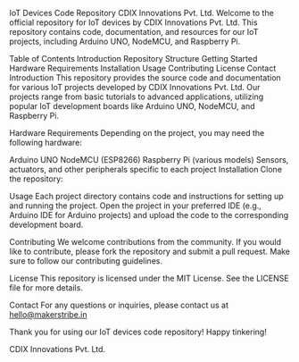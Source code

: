 IoT Devices Code Repository
CDIX Innovations Pvt. Ltd.
Welcome to the official repository for IoT devices by CDIX Innovations Pvt. Ltd. This repository contains code, documentation, and resources for our IoT projects, including Arduino UNO, NodeMCU, and Raspberry Pi.

Table of Contents
Introduction
Repository Structure
Getting Started
Hardware Requirements
Installation
Usage
Contributing
License
Contact
Introduction
This repository provides the source code and documentation for various IoT projects developed by CDIX Innovations Pvt. Ltd. Our projects range from basic tutorials to advanced applications, utilizing popular IoT development boards like Arduino UNO, NodeMCU, and Raspberry Pi.


Hardware Requirements
Depending on the project, you may need the following hardware:

Arduino UNO
NodeMCU (ESP8266)
Raspberry Pi (various models)
Sensors, actuators, and other peripherals specific to each project
Installation
Clone the repository:

Usage
Each project directory contains code and instructions for setting up and running the project. Open the project in your preferred IDE (e.g., Arduino IDE for Arduino projects) and upload the code to the corresponding development board.

Contributing
We welcome contributions from the community. If you would like to contribute, please fork the repository and submit a pull request. Make sure to follow our contributing guidelines.

License
This repository is licensed under the MIT License. See the LICENSE file for more details.

Contact
For any questions or inquiries, please contact us at hello@makerstribe.in

Thank you for using our IoT devices code repository! Happy tinkering!

CDIX Innovations Pvt. Ltd.

